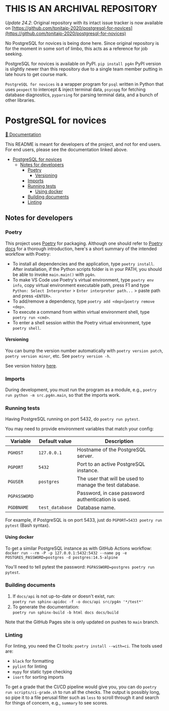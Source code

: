 # THIS IS AN ARCHIVAL REPOSITORY

_Update 24.2_: Original repository with its intact issue tracker is now available on [https://github.com/tonitaip-2020/postgresql-for-novices](https://github.com/tonitaip-2020/postgresql-for-novices)

No PostgreSQL for novices is being done here. Since original repository is for the moment in some sort of limbo, this acts as a reference for job seeking.

PostgreSQL for novices is available on PyPI. `pip install pg4n` PyPI version is slightly newer than this repository due to a single team member putting in late hours to get course mark.

`PostgreSQL for novices` is a wrapper program for `psql` written in Python that uses `pexpect` to intercept & inject terminal data, `psycopg` for fetching database diagnostics, `pyparsing` for parsing terminal data, and a bunch of other libraries.

# PostgreSQL for novices

[📄 Documentation](https://project-c-sql.github.io/)

This README is meant for developers of the project, and not for end users. For end users, please see the documentation linked above.

- [PostgreSQL for novices](#postgresql-for-novices)
  - [Notes for developers](#notes-for-developers)
    - [Poetry](#poetry)
      - [Versioning](#versioning)
    - [Imports](#imports)
    - [Running tests](#running-tests)
      - [Using docker](#using-docker)
    - [Building documents](#building-documents)
    - [Linting](#linting)

## Notes for developers

### Poetry

This project uses [Poetry](https://python-poetry.org/) for packaging. Although one should refer to [Poetry docs](https://python-poetry.org/docs/) for a thorough introduction, here's a short summary of the intended workflow with Poetry:

- To install all dependencies and the application, type `poetry install`. After installation, if the Python scripts folder is in your PATH, you should be able to invoke `main.main()` with `pg4n`.
- To make VS Code use Poetry's virtual environment, type `poetry env info`, copy virtual environment executable path, press F1 and type `Python: Select Interpreter` > `Enter interpreter path...` > paste path and press `<ENTER>`.
- To add/remove a dependency, type `poetry add <dep>`/`poetry remove <dep>`.
- To execute a command from within virtual environment shell, type `poetry run <cmd>`.
- To enter a shell session within the Poetry virtual environment, type `poetry shell`.

#### Versioning

You can bump the version number automatically with `poetry version patch`, `poetry version minor`, etc. See `poetry version -h`.

See version history [here](https://pypi.org/project/pg4n/#history).

### Imports

During development, you must run the program as a module, e.g., `poetry run python -m src.pg4n.main`, so that the imports work.

### Running tests

Having PostgreSQL running on port 5432, do `poetry run pytest`.

You may need to provide environment variables that match your config:

| Variable     | Default value   | Description                                             |
| ------------ | --------------- | ------------------------------------------------------- |
| `PGHOST`     | `127.0.0.1`     | Hostname of the PostgreSQL server.                      |
| `PGPORT`     | `5432`          | Port to an active PostgreSQL instance.                  |
| `PGUSER`     | `postgres`      | The user that will be used to manage the test database. |
| `PGPASSWORD` |                 | Password, in case password authentication is used.      |
| `PGDBNAME`   | `test_database` | Database name.                                          |
 
For example, if PostgreSQL is on port 5433, just do `PGPORT=5433 poetry run pytest` (Bash syntax).

#### Using docker

To get a similar PostgreSQL instance as with GitHub Actions workflow:<br>
`docker run --rm -P -p 127.0.0.1:5432:5432 --name pg -e POSTGRES_PASSWORD=postgres -d postgres:14.5-alpine`

You'll need to tell pytest the password: `PGPASSWORD=postgres poetry run pytest`.

### Building documents

1. If `docs/api` is not up-to-date or doesn't exist, run:<br>`poetry run sphinx-apidoc -f -o docs/api src/pg4n '*/test*'`
2. To generate the documentation:<br>`poetry run sphinx-build -b html docs docs/build`

Note that the GitHub Pages site is only updated on pushes to `main` branch.

### Linting

For linting, you need the CI tools: `poetry install --with=ci`. The tools used are:
- `black` for formatting
- `pylint` for linting
- `mypy` for static type checking
- `isort` for sorting imports

To get a grade that the CI/CD pipeline would give you, you can do `poetry run scripts/ci-grade.sh` to run all the checks. The output is possibly long, so pipe it to a file perusal filter such as `less` to scroll through it and search for things of concern, e.g., `summary` to see scores.
